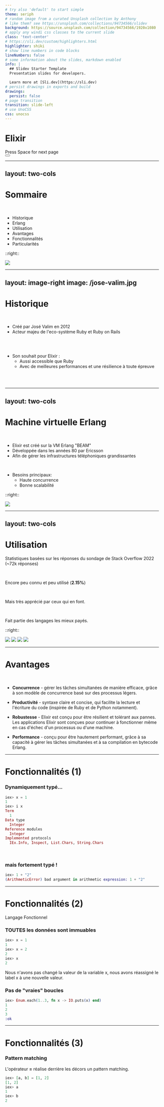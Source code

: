```yaml
---
# try also 'default' to start simple
theme: seriph
# random image from a curated Unsplash collection by Anthony
# like them? see https://unsplash.com/collections/94734566/slidev
background: https://source.unsplash.com/collection/94734566/1920x1080
# apply any windi css classes to the current slide
class: 'text-center'
# https://sli.dev/custom/highlighters.html
highlighter: shiki
# show line numbers in code blocks
lineNumbers: false
# some information about the slides, markdown enabled
info: |
  ## Slidev Starter Template
  Presentation slides for developers.

  Learn more at [Sli.dev](https://sli.dev)
# persist drawings in exports and build
drawings:
  persist: false
# page transition
transition: slide-left
# use UnoCSS
css: unocss
---
```


# Elixir

<div class="pt-12">
  <span @click="$slidev.nav.next" class="px-2 py-1 rounded cursor-pointer" hover="bg-white bg-opacity-10">
    Press Space for next page <carbon:arrow-right class="inline"/>
  </span>
</div>

<div class="abs-br m-6 flex gap-2">
  <button @click="$slidev.nav.openInEditor()" title="Open in Editor" class="text-xl slidev-icon-btn opacity-50 !border-none !hover:text-white">
    <carbon:edit />
  </button>
  <a href="https://github.com/slidevjs/slidev" target="_blank" alt="GitHub"
    class="text-xl slidev-icon-btn opacity-50 !border-none !hover:text-white">
    <carbon-logo-github />
  </a>
</div>

<!--
The last comment block of each slide will be treated as slide notes. It will be visible and editable in Presenter Mode along with the slide. [Read more in the docs](https://sli.dev/guide/syntax.html#notes)
-->

---
layout: two-cols
---

# Sommaire

<!-- Slidev is a slides maker and presenter designed for developers, consist of the following features -->
<br>

- Historique
- Erlang
- Utilisation
- Avantages
- Fonctionnalités
- Particularités

::right::

<div class="flex flex-col items-end">
  <img src="/elixir.png" class="w-80 mt-24"/>
</div>

---
layout: image-right
image: /jose-valim.jpg
---


# Historique

<!-- Slidev is a slides maker and presenter designed for developers, consist of the following features -->
<br>

- Créé par José Valim en 2012
- Acteur majeu de l'eco-système Ruby et Ruby on Rails

<br>
<br>

- Son souhait pour Elixir : 
  - Aussi accessible que Ruby
  - Avec de meilleures performances et une résilience à toute épreuve
<br>
<br>

<!-- 
Brésilien, core contributeur Ruby on Rails

Choix de la machine virtuelle Erland pour justement avoir une super résilience
 -->


---
layout: two-cols
---

# Machine virtuelle Erlang

<br>

- Elixir est créé sur la VM Erlang "BEAM"
- Développée dans les années 80 par Ericsson
- Afin de gérer les infrastructures téléphoniques grandissantes

<br>

- Besoins principaux:
  - Haute concurrence
  - Bonne scalabilité

::right::

<img src="/erlang.png" class="absolute right-0 w-64"/>

<!-- Utilisé par WhatsApp pour gérer 450 millions d'users avec seulement 32 ingénieurs  -->

---
layout: two-cols
---

# Utilisation

Statistiques basées sur les réponses du sondage de Stack Overflow 2022 (~72k réponses)

<br>

Encore peu connu et peu utilisé (**2.15%**)

<br>

Mais très apprécié par ceux qui en font.

<br>

Fait partie des langages les mieux payés.

::right::

<div class="space-y-2 flex flex-col items-end">
  <img src="/elixir-known.png" class="w-35"/>
  <img src="/elixir-loved.png" class="w-96"/>
  <img src="/elixir-paid.png" class="w-78"/>
  <img src="/elixir-framework-paid.png" class="w-88"/>
</div>

<!-- Sûrement bien payé car systèmes critiques et peu de devs compétents disponibles -->

---

# Avantages

<br>

- **Concurrence** - gérer les tâches simultanées de manière efficace, grâce à son modèle de concurrence basé sur des processus légers.

- **Productivité** - syntaxe claire et concise, qui facilite la lecture et l'écriture du code (inspirée de Ruby et de Python notamment).

- **Robustesse** - Elixir est conçu pour être résilient et tolérant aux pannes. Les applications Elixir sont conçues pour continuer à fonctionner même en cas d'échec d'un processus ou d'une machine.

- **Performance** - conçu pour être hautement performant, grâce à sa capacité à gérer les tâches simultanées et à sa compilation en bytecode Erlang.

<!-- 
Voici une liste non exhaustive des avantages principaux d’Elixir:

1. Concurrence: Elixir est conçu pour gérer les tâches simultanées de manière efficace, grâce à son modèle de concurrence basé sur des processus légers.
2. Productivité: Elixir offre une syntaxe claire et concise, qui facilite la lecture et l'écriture du code, comme expliqué précédemment inspirée de Ruby et de Python notamment.
3. Robustesse: Elixir est conçu pour être résilient et tolérant aux pannes. Les applications Elixir sont conçues pour continuer à fonctionner même en cas d'échec d'un processus ou d'une machine. Elixir offre donc une faible latence et une haute disponibilité pour les systèmes en temps réels.
4. Performance: Elixir est conçu pour être hautement performant, grâce à sa capacité à gérer les tâches simultanées et à sa compilation en bytecode Erlang.

Pour résumer, Elixir est un langage de programmation puissant et polyvalent, qui offre une productivité élevée, une robustesse et des performances élevées pour les applications distribuées et en temps réel.
-->

---

# Fonctionnalités (1)

### Dynamiquement typé...

```elixir
iex> x = 1
1
iex> i x
Term
  1
Data type
  Integer
Reference modules
  Integer
Implemented protocols
  IEx.Info, Inspect, List.Chars, String.Chars
```

<br>

### mais fortement typé !

```elixir
iex> 1 + "2"
(ArithmeticError) bad argument in arithmetic expression: 1 + "2"
```

---

# Fonctionnalités (2)

Langage Fonctionnel

### TOUTES les données sont immuables

```elixir
iex> x = 1
1
iex> x = 2
2
iex> x
2
```

Nous n'avons pas changé la valeur de la variable x, nous avons réassigné le label x à une nouvelle valeur.


### Pas de "vraies" boucles

```elixir
iex> Enum.each(1..3, fn x -> IO.puts(x) end)
1
2
3
:ok
```

---

# Fonctionnalités (3)

### Pattern matching

L'opérateur **=** réalise derrière les décors un pattern matching.

```elixir
iex> [a, b] = [1, 2]
[1, 2]
iex> a
1
iex> b
2
```